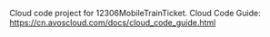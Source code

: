 Cloud code project for 12306MobileTrainTicket. Cloud Code Guide: https://cn.avoscloud.com/docs/cloud_code_guide.html